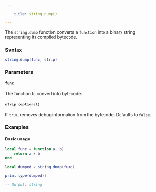 ```yaml
---

    title: string.dump() 

---
```


The `string.dump` function converts a `function` into a binary string representing its compiled bytecode.

### Syntax  
```lua
string.dump(func, strip)
```  

### Parameters  

#### `func`  
The function to convert into bytecode.  

#### `strip (optional)`  
If `true`, removes debug information from the bytecode. Defaults to `false`.  

### Examples  

#### Basic usage.
```lua
local func = function(a, b)
    return a + b
end

local dumped = string.dump(func)

print(type(dumped)) 

-- Output: string
```  
